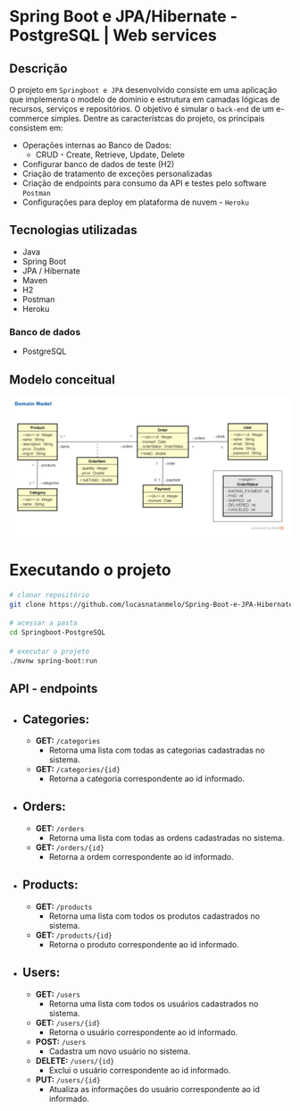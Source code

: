 # Spring Boot e JPA/Hibernate - PostgreSQL | Web services 

## Descrição

O projeto em `Springboot e JPA` desenvolvido consiste em uma aplicação que implementa o modelo de domínio e estrutura em camadas lógicas de recursos, serviços e repositórios. O objetivo é simular o `back-end` de um e-commerce simples.
Dentre as característcas do projeto, os principais consistem em:

- Operações internas ao Banco de Dados: 
  - CRUD - Create, Retrieve, Update, Delete
- Configurar banco de dados de teste (H2)
- Criação de tratamento de exceções personalizadas
- Criação de endpoints para consumo da API e testes pelo software `Postman`
- Configurações para deploy em plataforma de nuvem - `Heroku`

## Tecnologias utilizadas
- Java
- Spring Boot
- JPA / Hibernate
- Maven
- H2
- Postman
- Heroku
### Banco de dados
- PostgreSQL

## Modelo conceitual
![Diagrama do modelo de domínio](assets/domain-model.png)

# Executando o projeto

```bash
# clonar repositório
git clone https://github.com/lucasnatanmelo/Spring-Boot-e-JPA-Hibernate-PostgreSQL.git

# acessar a pasta 
cd Springboot-PostgreSQL

# executar o projeto
./mvnw spring-boot:run
```

## API - endpoints

- ## Categories:
  - **GET:** `/categories`
    - Retorna uma lista com todas as categorias cadastradas no sistema.
  - **GET:** `/categories/{id}`
    - Retorna a categoria correspondente ao id informado.

- ## Orders:
  - **GET:** `/orders` 
    - Retorna uma lista com todas as ordens cadastradas no sistema.
  - **GET:** `/orders/{id}` 
    - Retorna a ordem correspondente ao id informado.

- ## Products:
  - **GET:** `/products` 
    - Retorna uma lista com todos os produtos cadastrados no sistema.
  - **GET:** `/products/{id}` 
    - Retorna o produto correspondente ao id informado.

- ## Users:
  - **GET:** `/users` 
    - Retorna uma lista com todos os usuários cadastrados no sistema.
  - **GET:** `/users/{id}` 
    - Retorna o usuário correspondente ao id informado.
  - **POST:** `/users` 
    - Cadastra um novo usuário no sistema.
  - **DELETE:** `/users/{id}` 
    - Exclui o usuário correspondente ao id informado.
  - **PUT:** `/users/{id}` 
    - Atualiza as informações do usuário correspondente ao id informado.